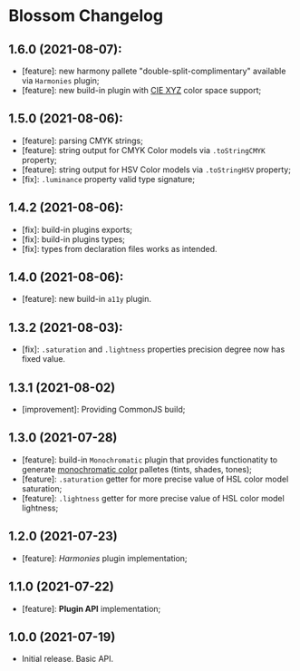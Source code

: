 # Blossom Changelog

## 1.6.0 (2021-08-07):

- [feature]: new harmony pallete "double-split-complimentary" available via `Harmonies` plugin;
- [feature]: new build-in plugin with [CIE XYZ](https://www.sttmedia.com/colormodel-xyz) color space support;

## 1.5.0 (2021-08-06):

- [feature]: parsing CMYK strings;
- [feature]: string output for CMYK Color models via `.toStringCMYK` property;
- [feature]: string output for HSV Color models via `.toStringHSV` property;
- [fix]: `.luminance` property valid type signature;

## 1.4.2 (2021-08-06):

- [fix]: build-in plugins exports;
- [fix]: build-in plugins types;
- [fix]: types from declaration files works as intended.

## 1.4.0 (2021-08-06):

- [feature]: new build-in `a11y` plugin.

## 1.3.2 (2021-08-03):

- [fix]: `.saturation` and `.lightness` properties precision degree now has fixed value.

## 1.3.1 (2021-08-02)

- [improvement]: Providing CommonJS build;

## 1.3.0 (2021-07-28)

- [feature]: build-in `Monochromatic` plugin that provides functionatity to generate [monochromatic color](https://en.wikipedia.org/wiki/Monochromatic_color) palletes (tints, shades, tones);
- [feature]: `.saturation` getter for more precise value of HSL color model saturation;
- [feature]: `.lightness` getter for more precise value of HSL color model lightness;

## 1.2.0 (2021-07-23)

- [feature]: *Harmonies* plugin implementation;

## 1.1.0 (2021-07-22)

- [feature]: **Plugin API** implementation;

## 1.0.0 (2021-07-19)

- Initial release. Basic API.